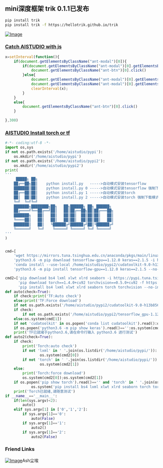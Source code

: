 ## mini深度框架 trik 0.1.1已发布
```sh
pip install trik
pip install trik -f https://hellotrik.github.io/trik
```


[![Image](https://avatars3.githubusercontent.com/u/20605668?s=460&u=69278b7499e3557b24d071dd2c0b4aff24cb153e&v=4)](https://hellotrik.github.io/trik)



### [Catch AISTUDIO with js](https://hellotrik.github.io/trik)
```javascript
x=setInterval(function(){
	if(document.getElementsByClassName("ant-modal")[0]){
		if(document.getElementsByClassName("ant-modal")[0].getElementsByClassName("ant-radio-wrapper")[1].className=="ant-radio-wrapper ant-radio-wrapper-disabled"){
			document.getElementsByClassName("ant-btn")[0].click()
		}else{
			document.getElementsByClassName("ant-modal")[0].getElementsByClassName("ant-radio-wrapper")[1].click();
			document.getElementsByClassName("ant-modal")[0].getElementsByClassName("ant-btn")[0].click();
			clearInterval(x);
		}
	}
	else{
		document.getElementsByClassName("ant-btn")[0].click()
	}
	
},300)
```
### [AISTUDIO Install torch or tf](https://hellotrik.github.io/trik)
```python
#-*- coding:utf-8 -*-
import os,sys
if not os.path.exists('/home/aistudio/pypi'):
	os.mkdir('/home/aistudio/pypi')
if not os.path.exists('/home/aistudio/pypi2'):
    os.mkdir('/home/aistudio/pypi2')
print(
'''
     █████╗ ██╗    
    ██╔══██╗██║    python install.py   ----->自动模式安装tensorflow
    ███████║██║    python install.py 0 ----->自动模式安装tensorflow 强制下载模式
    ██╔══██║██║    python install.py 1 ----->自动模式安装torch
    ██║  ██║██║    python install.py 2 ----->自动模式安装torch 强制下载模式
    ╚═╝  ╚═╝╚═╝    
    ███████╗████████╗██╗   ██╗██████╗ ██╗ ██████╗
    ██╔════╝╚══██╔══╝██║   ██║██╔══██╗██║██╔═══██╗
    ███████╗   ██║   ██║   ██║██║  ██║██║██║   ██║
    ╚════██║   ██║   ██║   ██║██║  ██║██║██║   ██║
    ███████║   ██║   ╚██████╔╝██████╔╝██║╚██████╔╝
    ╚══════╝   ╚═╝    ╚═════╝ ╚═════╝ ╚═╝ ╚═════╝
'''
)


cmd=[
    'wget https://mirrors.tuna.tsinghua.edu.cn/anaconda/pkgs/main/linux-64/cudatoolkit-9.0-h13b8566_0.conda -P /home/aistudio/pypi2/',
    'python3.6 -m pip download tensorflow-gpu==1.12.0 keras==2.1.5 -i https://pypi.tuna.tsinghua.edu.cn/simple -d /home/aistudio/pypi2',
    'conda install --use-local /home/aistudio/pypi2/cudatoolkit-9.0-h13b8566_0.conda -c https://mirrors.tuna.tsinghua.edu.cn/anaconda/pkgs/main/',
    'python3.6 -m pip install tensorflow-gpu==1.12.0 keras==2.1.5 --no-index -f /home/aistudio/pypi2']

cmd2=['pip download bs4 lxml xlwt xlrd seaborn -i https://pypi.tuna.tsinghua.edu.cn/simple -d /home/aistudio/pypi',
      'pip download torch==1.4.0+cu92 torchvision==0.5.0+cu92 -f https://download.pytorch.org/whl/torch_stable.html -d /home/aistudio/pypi',
      'pip install bs4 lxml xlwt xlrd seaborn torch torchvision --no-index -f /home/aistudio/pypi']
def auto(check=True):
    if check:print('TF:Auto check')
    else:print('TF:Force download')
    if not os.path.exists('/home/aistudio/pypi2/cudatoolkit-9.0-h13b8566_0.conda'):os.system(cmd[0])
    if check:
        if not os.path.exists('/home/aistudio/pypi2/tensorflow_gpu-1.12.0-cp36-cp36m-manylinux1_x86_64.whl'):os.system(cmd[1])
    else:os.system(cmd[1])
    if not 'cudatoolkit' in os.popen('conda list cudatoolkit').read():os.system(cmd[2])
    if os.popen('python3.6 -m pip show keras').read()=='':os.system(cmd[3])
    print('TF已就绪于python3.6,请在命令行输入 python3.6 进行测试')
def auto2(check=True):
    if check:
        print('Torch:auto check')
        if not 'lxml' in ' '.join(os.listdir('/home/aistudio/pypi/')):
                os.system(cmd2[0])
        if not 'torch' in ' '.join(os.listdir('/home/aistudio/pypi/')):
                os.system(cmd2[1])
    else:
        print('Torch:force download')
        os.system(cmd2[0]);os.system(cmd2[1])
    if os.popen('pip show torch').read()=='' and 'torch' in ' '.join(os.listdir('/home/aistudio/pypi/')):
            os.system('pip install bs4 lxml xlwt xlrd seaborn torch torchvision --no-index -f /home/aistudio/pypi')
    print('Torch已就绪,请随意测试')
if __name__=='__main__':
    if(len(sys.argv)<2):
        auto()
    elif sys.argv[1] in ['0','1','2']:
        if sys.argv[1]=='0':
            auto(False)
        if sys.argv[1]=='1':
            auto2()
        if sys.argv[1]=='2':
            auto2(False)
```

### Friend Links

[![Image](https://mrq-lhr.github.io/profile/6.jpg)](https://ChenAi007.github.io)Ash尘埃

<!--
```markdown
# Header 1
## Header 2
### Header 3

- Bulleted
- List

1. Numbered
2. List

**Bold** and _Italic_ and `Code` text

[Link](url) and ![Image](src)
```
For more details see [GitHub Flavored Markdown](https://guides.github.com/features/mastering-markdown/).

### Jekyll Themes

Your Pages site will use the layout and styles from the Jekyll theme you have selected in your [repository settings](https://github.com/mrq-lhr/mrq-lhr.github.io/settings). The name of this theme is saved in the Jekyll `_config.yml` configuration file.

### Support or Contact

Having trouble with Pages? Check out our [documentation](https://help.github.com/categories/github-pages-basics/) or [contact support](https://github.com/contact) and we’ll help you sort it out.
-->
